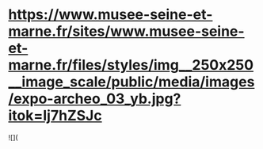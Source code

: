 # https://www.musee-seine-et-marne.fr/sites/www.musee-seine-et-marne.fr/files/styles/img__250x250__image_scale/public/media/images/expo-archeo_03_yb.jpg?itok=Ij7hZSJc

![](
